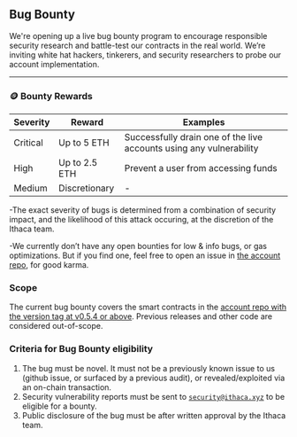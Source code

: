 

## Bug Bounty

We're opening up a live bug bounty program to encourage responsible security research and battle-test our contracts in the real world. We’re inviting white hat hackers, tinkerers, and security researchers to probe our account implementation.


---

### 🪙 Bounty Rewards

| Severity  | Reward         | Examples                                                                 |
|-----------|----------------|--------------------------------------------------------------------------|
| Critical  |  Up to 5 ETH   | Successfully drain one of the live accounts using any vulnerability      |
| High      |  Up to 2.5 ETH | Prevent a user from accessing funds |
| Medium    |  Discretionary | - |

-The exact severity of bugs is determined from a combination of security impact, and the likelihood of this attack occuring, at the discretion of the Ithaca team.

-We currently don’t have any open bounties for low & info bugs, or gas optimizations. But if you find one, feel free to open an issue in [the account repo](https://github.com/ithacaxyz/account), for good karma.

### Scope

The current bug bounty covers the smart contracts in the [account repo with the version tag at v0.5.4 or above](https://github.com/ithacaxyz/account/releases/tag/v0.5.4). Previous releases and other code are considered out-of-scope.

### Criteria for Bug Bounty eligibility

1. The bug must be novel. It must not be a previously known issue to us (github issue, or surfaced by a previous audit), or revealed/exploited via an on-chain transaction.
2. Security vulnerability reports must be sent to [`security@ithaca.xyz`](mailto:security@ithaca.xyz) to be eligible for a bounty.
3. Public disclosure of the bug must be after written approval by the Ithaca team.